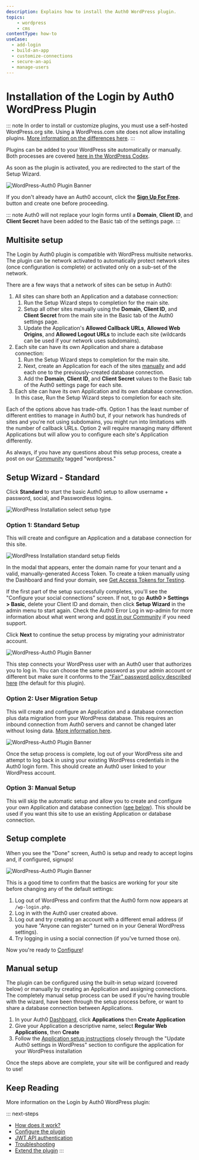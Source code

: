 ```yaml
---
description: Explains how to install the Auth0 WordPress plugin.
topics:
    - wordpress
    - cms
contentType: how-to
useCase:
  - add-login
  - build-an-app
  - customize-connections
  - secure-an-api
  - manage-users  
---
```

# Installation of the Login by Auth0 WordPress Plugin

::: note
In order to install or customize plugins, you must use a self-hosted WordPress.org site. Using a WordPress.com site does not allow installing plugins. [More information on the differences here](https://en.support.wordpress.com/com-vs-org/).
:::

Plugins can be added to your WordPress site automatically or manually. Both processes are covered [here in the WordPress Codex](https://codex.wordpress.org/Managing_Plugins#Installing_Plugins).

As soon as the plugin is activated, you are redirected to the start of the Setup Wizard.

![WordPress-Auth0 Plugin Banner](/media/articles/cms/wordpress/setup-wizard-step-1.png)

If you don't already have an Auth0 account, click the **[Sign Up For Free](https://auth0.com/signup).** button and create one before proceeding. 

::: note
Auth0 will not replace your login forms until a **Domain**, **Client ID**, and **Client Secret** have been added to the Basic tab of the settings page.
:::

## Multisite setup

The Login by Auth0 plugin is compatible with WordPress multisite networks. The plugin can be network activated to automatically protect network sites (once configuration is complete) or activated only on a sub-set of the network.

There are a few ways that a network of sites can be setup in Auth0:

1. All sites can share both an Application and a database connection:
	1. Run the Setup Wizard steps to completion for the main site.
	2. Setup all other sites manually using the **Domain**, **Client ID**, and **Client Secret** from the main site in the Basic tab of the Auth0 settings page.
	3. Update the Application's **Allowed Callback URLs**, **Allowed Web Origins**, and **Allowed Logout URLs** to include each site (wildcards can be used if your network uses subdomains).
2. Each site can have its own Application and share a database connection:
	1. Run the Setup Wizard steps to completion for the main site.
	2. Next, create an Application for each of the sites [manually](/cms/wordpress/configuration) and add each one to the previously-created database connection.
	3. Add the **Domain**, **Client ID**, and **Client Secret** values to the Basic tab of the Auth0 settings page for each site.
3. Each site can have its own Application and its own database connection. In this case, Run the Setup Wizard steps to completion for each site.

Each of the options above has trade-offs. Option 1 has the least number of different entities to manage in Auth0 but, if your network has hundreds of sites and you're not using subdomains, you might run into limitations with the number of callback URLs. Option 2 will require managing many different Applications but will allow you to configure each site's Application differently. 

As always, if you have any questions about this setup process, create a post on our [Community](https://community.auth0.com/tags/wordpress) tagged "wordpress."

## Setup Wizard - Standard

Click **Standard** to start the basic Auth0 setup to allow username + password, social, and Passwordless logins.

![WordPress Installation select setup type](/media/articles/cms/wordpress/setup-wizard-select-setup.png)

### Option 1: Standard Setup

This will create and configure an Application and a database connection for this site.

![WordPress Installation standard setup fields](/media/articles/cms/wordpress/setup-wizard-social-modal.png)

In the modal that appears, enter the domain name for your tenant and a valid, manually-generated Access Token. To create a token manually using the Dashboard and find your domain, see [Get Access Tokens for Testing](/api/management/v2/get-access-tokens-for-test).  

If the first part of the setup successfully completes, you'll see the "Configure your social connections" screen. If not, to go **Auth0 > Settings > Basic**, delete your Client ID and domain, then click **Setup Wizard** in the admin menu to start again. Check the Auth0 Error Log in wp-admin for more information about what went wrong and [post in our Community](https://community.auth0.com/tags/wordpress) if you need support. 

Click **Next** to continue the setup process by migrating your administrator account.

![WordPress-Auth0 Plugin Banner](/media/articles/cms/wordpress/setup-wizard-migrate-admin.png)

This step connects your WordPress user with an Auth0 user that authorizes you to log in. You can choose the same password as your admin account or different but make sure it conforms to the ["Fair" password policy described here](/connections/database/password-strength#password-policies) (the default for this plugin).

### Option 2: User Migration Setup

This will create and configure an Application and a database connection plus data migration from your WordPress database. This requires an inbound connection from Auth0 servers and cannot be changed later without losing data. [More information here](/cms/wordpress/how-does-it-work#scenario-data-migration).

![WordPress-Auth0 Plugin Banner](/media/articles/cms/wordpress/auth0-authorize-app.png)

Once the setup process is complete, log out of your WordPress site and attempt to log back in using your existing WordPress credentials in the Auth0 login form. This should create an Auth0 user linked to your WordPress account. 

### Option 3: Manual Setup

This will skip the automatic setup and allow you to create and configure your own Application and database connection ([see below](#manual-setup)). This should be used if you want this site to use an existing Application or database connection. 

## Setup complete

When you see the "Done" screen, Auth0 is setup and ready to accept logins and, if configured, signups!

![WordPress-Auth0 Plugin Banner](/media/articles/cms/wordpress/setup-wizard-complete.png)

This is a good time to confirm that the basics are working for your site before changing any of the default settings:

1. Log out of WordPress and confirm that the Auth0 form now appears at `/wp-login.php`.
1. Log in with the Auth0 user created above.
1. Log out and try creating an account with a different email address (if you have "Anyone can register" turned on in your General WordPress settings).
1. Try logging in using a social connection (if you've turned those on).

Now you're ready to [Configure](/cms/wordpress/configuration)!

## Manual setup

The plugin can be configured using the built-in setup wizard (covered below) or manually by creating an Application and 
assigning connections. The completely manual setup process can be used if you're having trouble with the 
wizard, have been through the setup process before, or want to share a database connection between Applications.

1. In your Auth0 [Dashboard](${manage_url}), click **Applications** then **Create Application**
1. Give your Application a descriptive name, select **Regular Web Applications**, then **Create**
1. Follow the [Application setup instructions](/cms/wordpress/configuration) closely through the "Update Auth0 settings in WordPress" section to configure the application for your WordPress installation

Once the steps above are complete, your site will be configured and ready to use!

## Keep Reading

More information on the Login by Auth0 WordPress plugin:

::: next-steps
* [How does it work?](/cms/wordpress/how-does-it-work)
* [Configure the plugin](/cms/wordpress/configuration)
* [JWT API authentication](/cms/wordpress/jwt-authentication)
* [Troubleshooting](/cms/wordpress/troubleshoot)
* [Extend the plugin](/cms/wordpress/extending)
:::
